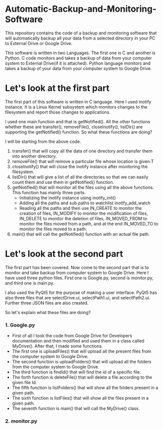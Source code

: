 # Automatic-Backup-and-Monitoring-Software
This repository contains the code of a backup and monitoring software that will automatically backup all your data from a selected directory in your PC to External Drive or Google Drive.

This software is written in two Languages. The first one is C and another is Python. 
C code monitors and takes a backup of data from your computer system to External Drive(if it is attached). Python language monitors and takes a backup of your data from your computer system to Google Drive.

# Let's look at the first part
The first part of this software is written in C language. Here I used inotify instance. It is a Linux Kernel subsystem which monitors changes to the filesystem and report those changes to applications.

I used one main function and that is getNotified(). All the other functions whether these are transfer(), removeFile(), closeInotify(), listDir() are supporting the getNotified() function. So what these functions are doing?

I will be starting from the above code. 

1. transfer() that will copy all the data of one directory and transfer them into another directory. 
2. removeFile() that will remove a particular file whose location is given.T
3. closeInotify() that will close the inotify instance after monitoring the filesystem.
4. listDir() that will give a list of all the directories so that we can easily count them and use them in getNotified() function.
5. getNotified() that will monitor all the files using all the above functions. This function has mainly three parts. 
   + Initializing the inotify instance using inotify_init()
   + Adding all the paths and sub paths to watchlist inotify_add_watch
   + Reading all the paths and then use IN_CREATE to monitor the creation of files, IN_MODIFY to monitor the modification of files, IN_DELETE to monitor the deletion of files, IN_MOVED_FROM to monitor the files moved from a path, and at the end IN_MOVED_TO to monitor the files moved to a path. 
6. main() that will call the getNotified() function with an actual file path.

# Let's look at the second part
The first part has been covered. Now come to the second part that is to monitor and take backup from computer system to Google Drive. Here I have used three python files. First one is Google.py, second is monitor.py, and third one is main.py.

I also used the PyQt5 for the purpose of making a user interface. PyQt5 has also three files that are selectDrive.ui, selectPath1.ui, and selectPath2.ui. Further three JSON files are also created. 

So let's explain what these files are doing?

### 1. Google.py
   + First of all I took the code from Google Drive for Developers documentation and then modified and used them in a class called MyDrive(). After that, I made some functions. 
   + The first one is uploadFiles() that will upload all the present files from the computer system to Google Drive.
   + The second function is uploadFolders() that will upload all the folders from the computer system to Google Drive.
   + The third function is findId() that will find the id of a specific file.
   + The forth function is deleteFile() that will delete a file according to the given file Id.
   + The fifth function is listFolders() that will show all the folders present in a given path.
   + The sixth function is listFiles() that will show all the files present in a given path.
   + The seventh function is main() that will call the MyDrive() class.
### 2. monitor.py




